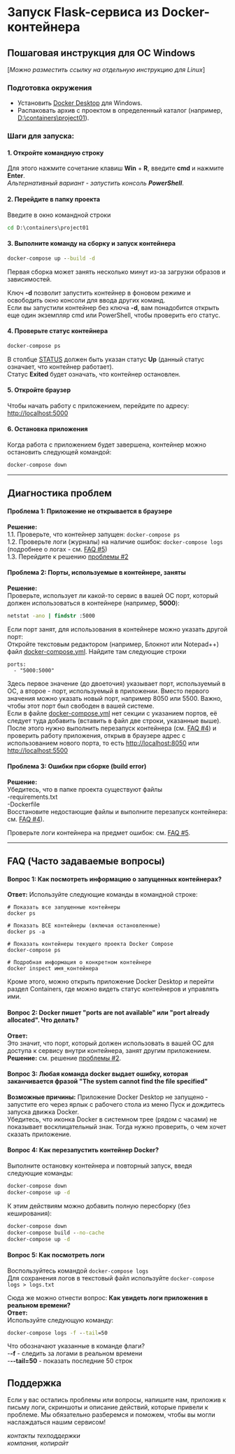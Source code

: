# Запуск Flask-сервиса из Docker-контейнера
## Пошаговая инструкция для ОС Windows
[*Можно разместить ссылку на отдельную инструкцию для Linux*]

### Подготовка окружения
- Установить [Docker Desktop](https://www.docker.com/products/docker-desktop/) для Windows.  
- Распаковать архив с проектом в определенный каталог (например, <ins>D:\containers\project01</ins>).   
### Шаги для запуска:
#### 1. Откройте командную строку ####  
Для этого нажмите сочетание клавиш **Win** + **R**, введите **cmd** и нажмите **Enter**.  
*Альтернативный вариант - запустить консоль **PowerShell***.

#### 2. Перейдите в папку проекта ####
Введите в окно командной строки
```cmd
cd D:\containers\project01
```
#### 3. Выполните команду на сборку и запуск контейнера ####  
```cmd
docker-compose up --build -d
```
Первая сборка может занять несколько минут из-за загрузки образов и зависимостей.  

Ключ **-d** позволит запустить контейнер в фоновом режиме и освободить окно консоли для ввода других команд.  
Если вы запустили контейнер без ключа **-d**, вам понадобится открыть еще один экземпляр cmd или PowerShell, чтобы проверить его статус.  

#### 4. Проверьте статус контейнера ####  
```cmd
docker-compose ps
```
В столбце <ins>STATUS</ins> должен быть указан статус **Up** (данный статус означает, что контейнер работает).  
Статус **Exited** будет означать, что контейнер остановлен.

#### 5. Откройте браузер ####  
Чтобы начать работу с приложением, перейдите по адресу: <http://localhost:5000>  

#### 6. Остановка приложения ####  
Когда работа с приложением будет завершена, контейнер можно остановить следующей командой:  
```cmd
docker-compose down
```  
-------  
## Диагностика проблем ##
#### Проблема 1: Приложение не открывается в браузере ####  
**Решение:**  
1.1. Проверьте, что контейнер запущен: ```docker-compose ps```  
1.2. Проверьте логи (журналы) на наличие ошибок: ```docker-compose logs``` (подробнее о логах - см. [FAQ #5](#вопрос-5-как-посмотреть-логи))  
1.3. Перейдите к решению [проблемы #2](#проблема-2-порты-используемые-в-контейнере-заняты)  

#### Проблема 2: Порты, используемые в контейнере, заняты ####
**Решение:**  
Проверьте, использует ли какой-то сервис в вашей ОС порт, который должен использоваться в контейнере (например, **5000**):  
```cmd
netstat -ano | findstr :5000
```

Если порт занят, для использования в контейнере можно указать другой порт:  
Откройте текстовым редактором (например, Блокнот или Notepad++) файл <ins>docker-compose.yml</ins>. Найдите там следующие строки
```
ports:
  - "5000:5000" 
```  
Здесь первое значение (до двоеточия) указывает порт, используемый в ОС, а второе - порт, используемый в приложении. Вместо первого значения можно указать новый порт, например 8050 или 5500. Важно, чтобы этот порт был свободен в вашей системе.  
Если в файле <ins>docker-compose.yml</ins> нет секции с указанием портов, её следует туда добавить (вставить в файл две строки, указанные выше).  
После этого нужно выполнить перезапуск контейнера (см. [FAQ #4](#вопрос-4-как-перезапустить-контейнер-docker)) и проверить работу приложения, открыв в браузере адрес с использованием нового порта, то есть <http://localhost:8050> или <http://localhost:5500>  

#### Проблема 3: Ошибки при сборке (build error) ####
**Решение:**  
Убедитесь, что в папке проекта существуют файлы  
-requirements.txt  
-Dockerfile  
Восстановите недостающие файлы и выполните перезапуск контейнера: см. [FAQ #4](#вопрос-4-как-перезапустить-контейнер-docker)).  

Проверьте логи контейнера на предмет ошибок: см. [FAQ #5](#вопрос-5-как-посмотреть-логи).  

------

## FAQ (Часто задаваемые вопросы) ##
#### Вопрос 1: Как посмотреть информацию о запущенных контейнерах? ####  
**Ответ:** Используйте следующие команды в командной строке:  
```
# Показать все запущенные контейнеры
docker ps

# Показать ВСЕ контейнеры (включая остановленные)
docker ps -a

# Показать контейнеры текущего проекта Docker Compose
docker-compose ps

# Подробная информация о конкретном контейнере
docker inspect имя_контейнера
```  
Кроме этого, можно открыть приложение Docker Desktop и перейти раздел Containers, где можно видеть статус контейнеров и управлять ими.  

#### Вопрос 2: Docker пишет "ports are not available" или "port already allocated". Что делать? ####  
**Ответ:**  
Это значит, что порт, который должен использовать в вашей ОС для доступа к сервису внутри контейнера, занят другим приложением.  
**Решение:** см. решение [проблемы #2](#проблема-2-порты-используемые-в-контейнере-заняты).  

#### Вопрос 3: Любая команда docker выдает ошибку, которая заканчивается фразой "The system cannot find the file specified" ####   
**Возможные причины:**
Приложение Docker Desktop не запущено - запустите его через ярлык с рабочего стола из меню Пуск и дождитесь запуска движка Docker.  
Убедитесь, что иконка Docker в системном трее (рядом с часами) не показывает восклицательный знак. Тогда нужно проверить, о чем хочет сказать приложение.  

#### Вопрос 4: Как перезапустить контейнер Docker? ####
Выполните остановку контейнера и повторный запуск, введя следующие команды:  
```cmd
docker-compose down
docker-compose up -d
```

К этим действиям можно добавить полную пересборку (без кеширования):  
```cmd
docker-compose down
docker-compose build --no-cache
docker-compose up -d
```

#### Вопрос 5: Как посмотреть логи ####
Воспользуйтесь командой ```docker-compose logs```  
Для сохранения логов в текстовый файл используйте ```docker-compose logs > logs.txt```  

Сюда же можно отнести вопрос: **Как увидеть логи приложения в реальном времени?**  
**Ответ:**  
Используйте следующую команду:
```cmd
docker-compose logs -f --tail=50
``` 
Что обозначают указанные в команде флаги?  
-**-f** - следить за логами в реальном времени  
-**--tail=50** - показать последние 50 строк  

## Поддержка ##
Если у вас остались проблемы или вопросы, напишите нам, приложив к письму логи, скриншоты и описание действий, которые привели к проблеме. 
Мы обязательно разберемся и поможем, чтобы вы могли наслаждаться нашим сервисом!


*контакты техподдержки*  
*компания, копирайт*  

